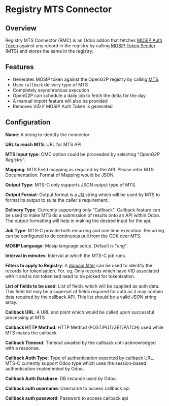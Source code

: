# Registry MTS Connector

## Overview

Registry MTS Connector (RMC) is an Odoo addon that fetches [MOSIP Auth Token](https://docs.mosip.io/1.2.0/id-lifecycle-management/identifiers#token-id) against any record in the registry by calling [MOSIP Token Seeder](broken-reference) (MTS) and stores the same in the registry.&#x20;

## Features

* Generates MOSIP token against the OpenG2P registry by calling [MTS](broken-reference).
* Uses `callback` delivery type of MTS
* Completely asynchronous execution
* OpenG2P can schedule a daily job to fetch the delta for the day
* A manual import feature will also be provided
* Removes VID if MOSIP Auth Token is generated&#x20;

## Configuration

**Name**: A string to identify the connector

**URL to reach MTS**: URL for MTS API&#x20;

**MTS Input type**: OMC option could be proceeded by selecting "_OpenG2P Registry_". &#x20;

**Mapping**: MTS Field mapping as required by the API. Please refer MTS Documentation. Format of Mapping would be JSON.&#x20;

**Output Type**: MTS-C only supports JSON output type of MTS.&#x20;

**Output Format**: Output format is a [JQ ](https://stedolan.github.io/jq/)string which will be used by MTS to format its output to suite the caller's requirement.&#x20;

**Delivery Type**: Currently supporting only "Callback". Callback feature can be used to make MTS do a submission of results onto an API within Odoo. The output formatting will help in making the desired input for the api.

**Job Type**: MTS-C provide both recurring and one time execution. Recurring can be configured to do continuous pull from the ODK over MTS.  &#x20;

**MOSIP Language**: Mosip language setup. Default is "_eng_".

**Interval in minutes**: Interval at which the MTS-C job runs.

**Filters to apply to Registry**: A [domain filter](https://odootricks.tips/about/building-blocks/domain-in-odoo/) can be used to identify the records for tokenisation. For. eg. Only records which have VID associated with it and is not tokenised need to be picked for tokenisation. &#x20;

**List of fields to be used**: List of fields which will be supplied as auth data. This field list may be a superset of fields required for auth as it may contain data required by the callback API.  This list should be a valid JSON string array.

**Callback URL**: A URL end point which would be called upon successful processing at MTS

**Callback HTTP Method**: HTTP Method (POST/PUT/GET/PATCH) used while MTS makes the callback

**Callback Timeout**: Timeout awaited by the callback until acknowledged with a response. &#x20;

**Callback Auth Type**: Type of authentication expected by callback URL. MTS-C currently support Odoo type which uses the session-based authentication implemented by Odoo.&#x20;

**Callback Auth Database**: DB instance used by Odoo.&#x20;

**Callback auth username**: Username to access callback api

**Callback auth password**: Password to access callback api
